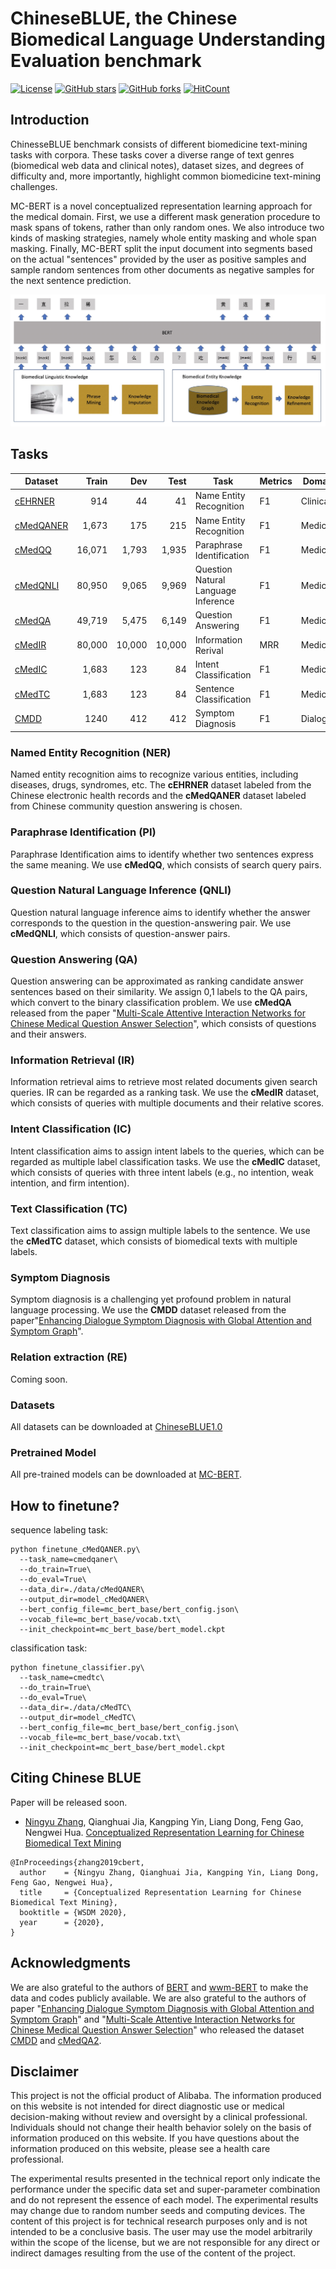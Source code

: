 # ChineseBLUE, the Chinese Biomedical Language Understanding Evaluation benchmark
[![License](https://img.shields.io/github/license/alibaba-research/ChineseBLUE?style=flat-square)](https://github.com/alibaba-research/ChineseBLUE/blob/master/LICENSE)
[![GitHub stars](https://img.shields.io/github/stars/alibaba-research/ChineseBLUE?style=flat-square)](https://github.com/alibaba-research/ChineseBLUE/stargazers)
[![GitHub forks](https://img.shields.io/github/forks/alibaba-research/ChineseBLUE?style=flat-square&color=blueviolet)](https://github.com/alibaba-research/ChineseBLUE/network/members)
[![HitCount](http://hits.dwyl.io/zxlzr/https://githubcom/alibaba-research/ChineseBLUE.svg)](http://hits.dwyl.io/zxlzr/https://githubcom/alibaba-research/ChineseBLUE)
## Introduction

ChinesseBLUE benchmark consists of different biomedicine text-mining tasks with corpora.
These tasks cover a diverse range of text genres (biomedical web data and clinical notes), dataset sizes, and degrees of difficulty and, more importantly, highlight common biomedicine text-mining challenges.

MC-BERT is a novel conceptualized representation learning approach for the medical domain. First, we use a different mask generation procedure to mask spans of tokens, rather than only random ones. We also introduce two kinds of masking strategies, namely whole entity masking and whole span masking.  Finally, MC-BERT split the input document into segments based on the actual "sentences" provided by the user as positive samples and sample random sentences from other documents as negative samples for the next sentence prediction.  

![c-bert model](figs/c_bert_model.jpg)


## Tasks

| Dataset          | Train |  Dev | Test | Task                    | Metrics             | Domain     |
|-----------------|------:|-----:|-----:|-------------------------|---------------------|------------|
| [cEHRNER](https://raw.githubusercontent.com/alibaba-research/ChineseBLUE/master/data/cEHRNER/cEHRNER.tar.gz) |  914  | 44   | 41  | Name Entity Recognition    | F1             | Clinical   |
| [cMedQANER](https://raw.githubusercontent.com/alibaba-research/ChineseBLUE/master/data/cMedQANER/cMedQANER.tar.gz)         |  1,673 | 175   | 215  | Name Entity Recognition    | F1             | Medical   |
| [cMedQQ](https://raw.githubusercontent.com/alibaba-research/ChineseBLUE/master/data/cMedQQ/cMedQQ.tar.gz) | 16,071  |1,793   | 1,935  | Paraphrase Identification   | F1             | Medical   |
| [cMedQNLI](https://raw.githubusercontent.com/alibaba-research/ChineseBLUE/master/data/cMedQNLI/cMedQNLI.tar.gz) |  80,950  |  9,065  |9,969   | Question Natural Language Inference  | F1             | Medical   |
| [cMedQA](https://raw.githubusercontent.com/alibaba-research/ChineseBLUE/master/data/cMedQA/cMedQA.tar.gz) | 49,719 | 5,475   |6,149 | Question Answering    | F1             |Medical    |
| [cMedIR](https://raw.githubusercontent.com/alibaba-research/ChineseBLUE/master/data/cMedIR/cMedIR.tar.gz) |  80,000 |  10,000  | 10,000  | Information Rerival    |     MRR       |Medical    |
| [cMedIC](https://raw.githubusercontent.com/alibaba-research/ChineseBLUE/master/data/cMedIC/cMedIC.tar.gz) |  1,683  | 123  |84  |  Intent Classification   |        F1      | Medical   |
| [cMedTC](https://raw.githubusercontent.com/alibaba-research/ChineseBLUE/master/data/cMedTC/cMedTC.tar.gz) | 1,683   | 123   | 84  |  Sentence Classification   |       F1       | Medical   |
| [CMDD](http://www.sdspeople.fudan.edu.cn/zywei/data/emnlp2019-cmdd.zip) | 1240 | 412 | 412 | Symptom Diagnosis |       F1       | Dialogue |


### Named Entity Recognition (NER) 

Named entity recognition aims to recognize various entities, including diseases, drugs, syndromes, etc.   The **cEHRNER** dataset labeled from the Chinese electronic health records and the **cMedQANER** dataset labeled from Chinese community question answering is chosen.

### Paraphrase Identification (PI)

Paraphrase Identification aims to identify whether two sentences express the same meaning. We use **cMedQQ**, which consists of search query pairs. 

### Question Natural Language Inference (QNLI)

Question natural language inference aims to identify   whether the answer corresponds to the question in the question-answering pair.  We use **cMedQNLI**, which consists of question-answer pairs. 

### Question Answering (QA)

Question answering can be approximated as ranking candidate answer sentences based on their similarity. We assign 0,1 labels to the QA pairs, which convert to the binary classification problem. We use **cMedQA**  released from the paper  "[Multi-Scale Attentive Interaction Networks for Chinese Medical Question Answer Selection](https://ieeexplore.ieee.org/stamp/stamp.jsp?arnumber=8548603)", which consists of questions and their answers.

### Information  Retrieval (IR)

Information retrieval aims to retrieve most related documents given search queries. IR can be regarded as a ranking task.   We use the **cMedIR** dataset,  which consists of queries with multiple documents and their relative scores. 

### Intent Classification (IC)

Intent classification aims to assign intent labels to the queries, which can be regarded as multiple label classification tasks. We use the **cMedIC** dataset, which consists of queries with three intent labels (e.g., no intention, weak intention, and firm intention).

### Text Classification (TC)

Text classification aims to assign multiple labels to the sentence. We use the **cMedTC** dataset, which consists of biomedical texts with multiple labels.

### Symptom Diagnosis 

Symptom diagnosis is a challenging yet profound problem in natural language processing. We use the **CMDD** dataset released from the paper"[Enhancing Dialogue Symptom Diagnosis with Global Attention and Symptom Graph](https://www.aclweb.org/anthology/D19-1508.pdf)".

### Relation extraction (RE)
Coming soon. 

### Datasets

All datasets can be downloaded at [ChineseBLUE1.0](https://raw.githubusercontent.com/alibaba-research/ChineseBLUE/master/data/ChineseBLUE.tar.gz)

### Pretrained Model

All pre-trained models can be downloaded at [MC-BERT](https://drive.google.com/open?id=1ccXRvaeox5XCNP_aSk_ttLBY695Erlok). 

## How to finetune?

sequence labeling task:

```
python finetune_cMedQANER.py\
  --task_name=cmedqaner\
  --do_train=True\
  --do_eval=True\
  --data_dir=./data/cMedQANER\
  --output_dir=model_cMedQANER\
  --bert_config_file=mc_bert_base/bert_config.json\
  --vocab_file=mc_bert_base/vocab.txt\
  --init_checkpoint=mc_bert_base/bert_model.ckpt
```

classification task:

```
python finetune_classifier.py\
  --task_name=cmedtc\
  --do_train=True\
  --do_eval=True\
  --data_dir=./data/cMedTC\
  --output_dir=model_cMedTC\
  --bert_config_file=mc_bert_base/bert_config.json\
  --vocab_file=mc_bert_base/vocab.txt\
  --init_checkpoint=mc_bert_base/bert_model.ckpt
```




## Citing Chinese BLUE

Paper will be released soon.

*  [Ningyu Zhang](https://zxlzr.github.io), Qianghuai Jia, Kangping Yin, Liang Dong, Feng Gao, Nengwei Hua. [Conceptualized Representation Learning for Chinese Biomedical Text Mining](https://raw.githubusercontent.com/alibaba-research/ChineseBLUE/master/paper.pdf)

```
@InProceedings{zhang2019cbert,
  author    = {Ningyu Zhang, Qianghuai Jia, Kangping Yin, Liang Dong, Feng Gao, Nengwei Hua},
  title     = {Conceptualized Representation Learning for Chinese Biomedical Text Mining},
  booktitle = {WSDM 2020},
  year      = {2020},
}
```

## Acknowledgments

We are also grateful to the authors of [BERT](https://github.com/google-research/bert)  and [wwm-BERT](https://github.com/ymcui/Chinese-BERT-wwm)  to make the data and codes publicly available. We are also grateful to the authors of paper "[Enhancing Dialogue Symptom Diagnosis with Global Attention and Symptom Graph](https://www.aclweb.org/anthology/D19-1508.pdf)"  and  "[Multi-Scale Attentive Interaction Networks for Chinese Medical Question Answer Selection](https://ieeexplore.ieee.org/stamp/stamp.jsp?arnumber=8548603)"  who released the dataset [CMDD](http://www.sdspeople.fudan.edu.cn/zywei/data/emnlp2019-cmdd.zip) and [cMedQA2](https://github.com/zhangsheng93/cMedQA2). 


## Disclaimer
This project is not the official product of Alibaba. The information produced on this website is not intended for direct diagnostic use or medical decision-making without review and oversight by a clinical professional. Individuals should not change their health behavior solely on the basis of information produced on this website.   If you have questions about the information produced on this website, please see a health care professional. 

The experimental results presented in the technical report only indicate the performance under the specific data set and super-parameter combination and do not represent the essence of each model. The experimental results may change due to random number seeds and computing devices. The content of this project is for technical research purposes only and is not intended to be a conclusive basis. The user may use the model arbitrarily within the scope of the license, but we are not responsible for any direct or indirect damages resulting from the use of the content of the project.
